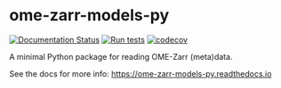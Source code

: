 # ome-zarr-models-py

[![Documentation Status](https://readthedocs.org/projects/ome-zarr-models-py/badge/?version=latest)](https://ome-zarr-models-py.readthedocs.io/en/latest/?badge=latest)
[![Run tests](https://github.com/ome-zarr-models/ome-zarr-models-py/actions/workflows/python-package.yml/badge.svg?branch=main)](https://github.com/ome-zarr-models/ome-zarr-models-py/actions/workflows/python-package.yml)
[![codecov](https://codecov.io/gh/ome-zarr-models/ome-zarr-models-py/graph/badge.svg?token=QDV2J4ZUZ7)](https://codecov.io/gh/ome-zarr-models/ome-zarr-models-py)


 A minimal Python package for reading OME-Zarr (meta)data.

 See the docs for more info: https://ome-zarr-models-py.readthedocs.io
